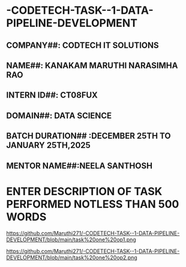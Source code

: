 # -CODETECH-TASK--1-DATA-PIPELINE-DEVELOPMENT

## COMPANY##: CODTECH IT SOLUTIONS

## NAME##: KANAKAM MARUTHI NARASIMHA RAO

## INTERN ID##: CT08FUX

## DOMAIN##: DATA SCIENCE

## BATCH DURATION## :DECEMBER 25TH TO JANUARY 25TH,2025

## MENTOR NAME##:NEELA SANTHOSH

# ENTER DESCRIPTION OF TASK PERFORMED NOTLESS THAN 500 WORDS

https://github.com/Maruthi271/-CODETECH-TASK--1-DATA-PIPELINE-DEVELOPMENT/blob/main/task%20one%20op1.png

https://github.com/Maruthi271/-CODETECH-TASK--1-DATA-PIPELINE-DEVELOPMENT/blob/main/task%20one%20op2.png
